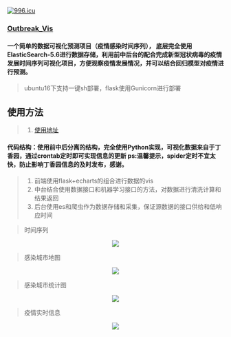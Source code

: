 
[![996.icu](https://img.shields.io/badge/link-996.icu-red.svg)](https://996.icu)


###  [Outbreak_Vis](http://carrychang.top)
#### 一个简单的数据可视化预测项目（疫情感染时间序列）， 底层完全使用ElasticSearch-5.6进行数据存储，利用前中后台的配合完成新型冠状病毒的疫情发展时间序列可视化项目，方便观察疫情发展情况，并可以结合回归模型对疫情进行预测。

 
>  ubuntu16下支持一键sh部署，flask使用Gunicorn进行部署

## 使用方法

> 1. [使用地址](http://carrychang.top)
#### 代码结构：使用前中后分离的结构，完全使用Python实现，可视化数据来自于丁香园，通过crontab定时即可实现信息的更新 ps:温馨提示，spider定时不宜太快，防止影响丁香园信息的及时发布，感谢。

> 1. 前端使用flask+echarts的组合进行数据的vis
> 2. 中台结合使用数据接口和机器学习接口的方法，对数据进行清洗计算和结果返回
> 3. 后台使用es和爬虫作为数据存储和采集，保证源数据的接口供给和低响应时间

> 时间序列

<div align=center><img  src="https://github.com/CarryChang/2019-nCoV-Vis/blob/master/vis/timeseries.png"></div>


> 感染城市地图

<div align=center><img  src="https://github.com/CarryChang/2019-nCoV-Vis/blob/master/vis/map.png"></div>

 
> 感染城市统计图

<div align=center><img  src="https://github.com/CarryChang/2019-nCoV-Vis/blob/master/vis/static.png"></div>

 
> 疫情实时信息

<div align=center><img  src="https://github.com/CarryChang/2019-nCoV-Vis/blob/master/vis/news.png"></div>

 
 